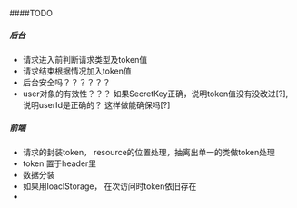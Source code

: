 ####TODO
##### 后台
- 请求进入前判断请求类型及token值
- 请求结束根据情况加入token值
- 后台安全吗？？？？？？
- user对象的有效性？？？ 如果SecretKey正确，说明token值没有没改过[?],说明userId是正确的？ 这样做能确保吗[?]

##### 前端
- 请求的封装token， resource的位置处理，抽离出单一的类做token处理
- token 置于header里
- 数据分装
- 如果用loaclStorage， 在次访问时token依旧存在
-